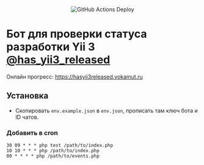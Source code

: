 <p align="center">
<img src="https://github.com/vokamut/has-yii3-released/actions/workflows/deploy.yml/badge.svg" alt="GitHub Actions Deploy">
</p>

# Бот для проверки статуса разработки Yii 3 [@has_yii3_released](https://t.me/has_yii3_released)

Онлайн прогресс: https://hasyii3released.vokamut.ru

## Установка

- Скопировать `env.example.json` в `env.json`, прописать там ключ бота и ID чатов.

### Добавить в cron
```
30 09 * * * php test /path/to/index.php
10 10 * * * php /path/to/index.php
00 * * * * php /path/to/events.php
```
